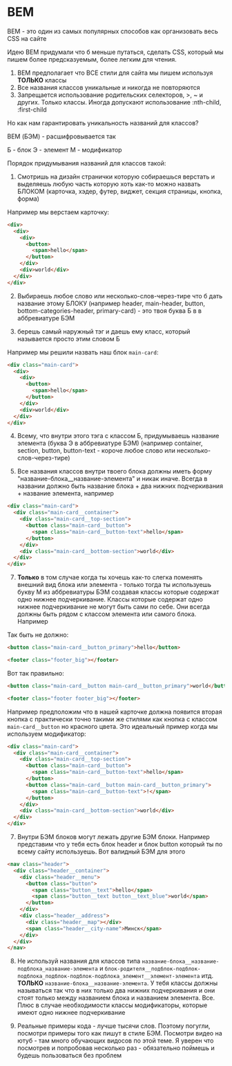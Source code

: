 # BEM

BEM - это один из самых популярных способов как организовать весь CSS на сайте

Идею BEM придумали что б меньше путаться, сделать CSS, который мы пишем более предсказуемым, более легким для чтения.

1. BEM предполагает что ВСЕ стили для сайта мы пишем используя **ТОЛЬКО** классы
2. Все названия классов уникальные и никогда не повторяются
3. Запрещается использование родительских селекторов, >, ~ и других. Только классы. Иногда допускают использование :nth-child, :first-child

Но как нам гарантировать уникальность названий для классов?

BEM (БЭМ) - расшифровывается так

Б - блок
Э - элемент
М - модификатор

Порядок придумывания названий для классов такой:

1. Смотришь на дизайн странички которую собираешься верстать и выделяешь любую часть которую хоть как-то можно назвать БЛОКОМ (карточка, хэдер, футер, виджет, секция страницы, кнопка, форма)

Например мы верстаем карточку:

```html
<div>
  <div>
    <div>
      <button>
        <span>hello</span>
      </button>
    </div>
    <div>world</div>
  </div>
</div>
```

2. Выбираешь любое слово или несколько-слов-через-тире что б дать название этому БЛОКУ (например header, main-header, button, bottom-categories-header, primary-card) - это твоя буква Б в в аббревиатуре БЭМ

3. берешь самый наружный тэг и даешь ему класс, который называется просто этим словом Б

Например мы решили назвать наш блок `main-card`:

```html
<div class="main-card">
  <div>
    <div>
      <button>
        <span>hello</span>
      </button>
    </div>
    <div>world</div>
  </div>
</div>
```

4. Всему, что внутри этого тэга с классом Б, придумываешь название элемента (буква Э в аббревиатуре БЭМ) (например container, section, button, button-text - короче любое слово или несколько-слов-через-тире)

5. Все названия классов внутри твоего блока должны иметь форму "название-блока\_\_название-элемента" и никак иначе. Всегда в названии должно быть название блока + два нижних подчеркивания + название элемента, например

```html
<div class="main-card">
  <div class="main-card__container">
    <div class="main-card__top-section">
      <button class="main-card__button">
        <span class="main-card__button-text">hello</span>
      </button>
    </div>
    <div class="main-card__bottom-section">world</div>
  </div>
</div>
```

7. **Только** в том случае когда ты хочешь как-то слегка поменять внешний вид блока или элемента - только тогда ты используешь букву М из аббревиатуры БЭМ создавая классы которые содержат одно нижнее подчеркивание. Классы которые содержат одно нижнее подчеркивание не могут быть сами по себе. Они всегда должны быть рядом с классом элемента или самого блока. Например

Так быть не должно:

```html
<button class="main-card__button_primary">hello</button>
```

```html
<footer class="footer_big"></footer>
```

Вот так правильно:

```html
<button class="main-card__button main-card__button_primary">world</button>
```

```html
<footer class="footer footer_big"></footer>
```

Например предположим что в нашей карточке должна появится вторая кнопка с практически точно такими же стилями как кнопка с классом `main-card__button` но красного цвета. Это идеальный пример когда мы используем модификатор:

```html
<div class="main-card">
  <div class="main-card__container">
    <div class="main-card__top-section">
      <button class="main-card__button">
        <span class="main-card__button-text">hello</span>
      </button>
      <button class="main-card__button main-card__button_primary">
        <span class="main-card__button-text">!</span>
      </button>
    </div>
    <div class="main-card__bottom-section">world</div>
  </div>
</div>
```

7. Внутри БЭМ блоков могут лежать другие БЭМ блоки. Например представим что у тебя есть блок header и блок button который ты по всему сайту используешь. Вот валидный БЭМ для этого

```html
<nav class="header">
  <div class="header__container">
    <div class="header__menu">
      <button class="button">
        <span class="button__text">hello</span>
        <span class="button__text button__text_blue">world</span>
      </button>
    </div>
    <div class="header__address">
      <div class="header__map"></div>
      <span class="header__city-name">Минск</span>
    </div>
  </div>
</nav>
```

8. Не используй названия для классов типа `название-блока__название-подблока_название-элемента` и `блок-родителя__подблок-подблок-подблока_подблок-подблок-подблока_элемент__элемент-элемента` итд. **ТОЛЬКО** `название-блока__название-элемента`. У тебя классы должны называться так что в них только два нижних подчеркивания и они стоят только между названием блока и названием элемента. Все. Плюс в случае необходимости классы модификаторы, которые имеют одно нижнее подчеркивание

9. Реальные примеры кода - лучше тысячи слов. Поэтому погугли, посмотри примеры того как пишут в стиле БЭМ. Посмотри видео на ютуб - там много обучающих видосов по этой теме. Я уверен что посмотрев и попробовав несколько раз - обязательно поймешь и будешь пользоваться без проблем
